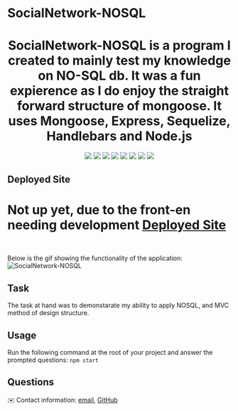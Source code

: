 # SocialNetwork-NOSQL


<h1 align="center">SocialNetwork-NOSQL is a program I created to mainly test my knowledge on NO-SQL db. It was a fun expierence as I do enjoy the straight forward structure of mongoose. It uses Mongoose, Express, Sequelize, Handlebars and Node.js </h1>
  
  
<p align="center">
    <img src="https://img.shields.io/badge/Javascript-yellow" />
    <img src="https://img.shields.io/badge/jQuery-blue"  />
    <img src="https://img.shields.io/badge/-node.js-green" />
    <img src="https://img.shields.io/badge/-screencastify-lightgrey" />
    <img src="https://img.shields.io/badge/-json-orange" />
    <img src="https://img.shields.io/badge/NoSQL-blue"  />
    <img src="https://img.shields.io/badge/Mongoose-green" />
    <img src="https://img.shields.io/badge/Insomnia-blue" />
</p>
   

## Deployed Site
<h1>
Not up yet, due to the front-en needing development
<a href="/https://">Deployed Site</h1></a>
<br>

 Below is the gif showing the functionality of the application: <br>
![SocialNetwork-NOSQL](/public/images/Readme.gif)
## Task
The task at hand was to demonstarate my ability to apply NOSQL, and MVC method of design structure. 


## Usage

Run the following command at the root of your project and answer the prompted questions:
`npm start`


## Questions
✉️ Contact information: [email](mailto:kbugusky@gmail.com),  [GitHub](https://github.com/K-Bugz/SocialNetwork-NOSQL)<br />